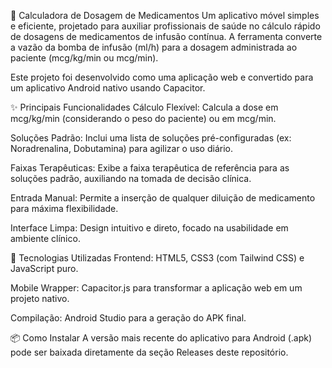💊 Calculadora de Dosagem de Medicamentos
Um aplicativo móvel simples e eficiente, projetado para auxiliar profissionais de saúde no cálculo rápido de dosagens de medicamentos de infusão contínua. A ferramenta converte a vazão da bomba de infusão (ml/h) para a dosagem administrada ao paciente (mcg/kg/min ou mcg/min).

Este projeto foi desenvolvido como uma aplicação web e convertido para um aplicativo Android nativo usando Capacitor.

✨ Principais Funcionalidades
Cálculo Flexível: Calcula a dose em mcg/kg/min (considerando o peso do paciente) ou em mcg/min.

Soluções Padrão: Inclui uma lista de soluções pré-configuradas (ex: Noradrenalina, Dobutamina) para agilizar o uso diário.

Faixas Terapêuticas: Exibe a faixa terapêutica de referência para as soluções padrão, auxiliando na tomada de decisão clínica.

Entrada Manual: Permite a inserção de qualquer diluição de medicamento para máxima flexibilidade.

Interface Limpa: Design intuitivo e direto, focado na usabilidade em ambiente clínico.

🚀 Tecnologias Utilizadas
Frontend: HTML5, CSS3 (com Tailwind CSS) e JavaScript puro.

Mobile Wrapper: Capacitor.js para transformar a aplicação web em um projeto nativo.

Compilação: Android Studio para a geração do APK final.

📦 Como Instalar
A versão mais recente do aplicativo para Android (.apk) pode ser baixada diretamente da seção Releases deste repositório.
